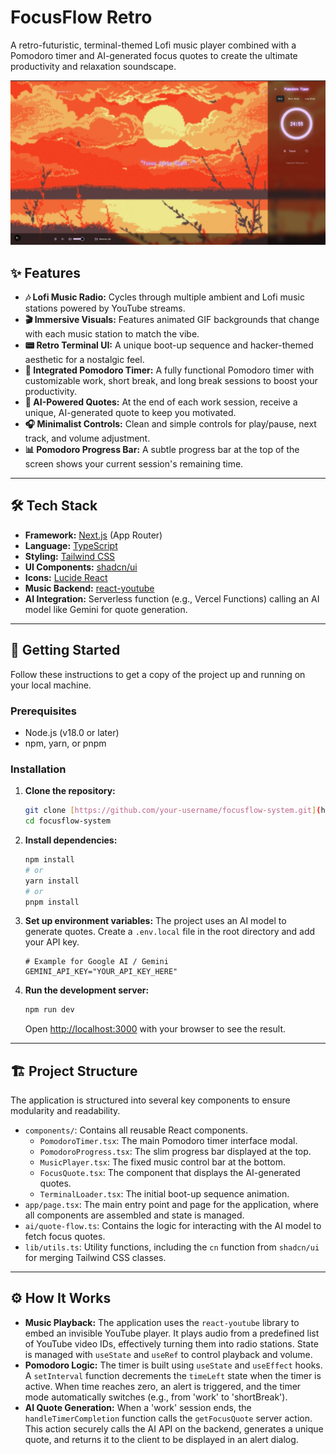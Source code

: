# FocusFlow Retro

A retro-futuristic, terminal-themed Lofi music player combined with a Pomodoro timer and AI-generated focus quotes to create the ultimate productivity and relaxation soundscape.

![Screenshot](./screenshot/image.png )
## ✨ Features

* **🎶 Lofi Music Radio:** Cycles through multiple ambient and Lofi music stations powered by YouTube streams.
* **🎬 Immersive Visuals:** Features animated GIF backgrounds that change with each music station to match the vibe.
* **📟 Retro Terminal UI:** A unique boot-up sequence and hacker-themed aesthetic for a nostalgic feel.
* **🍅 Integrated Pomodoro Timer:** A fully functional Pomodoro timer with customizable work, short break, and long break sessions to boost your productivity.
* **🤖 AI-Powered Quotes:** At the end of each work session, receive a unique, AI-generated quote to keep you motivated.
* **🎧 Minimalist Controls:** Clean and simple controls for play/pause, next track, and volume adjustment.
* **📊 Pomodoro Progress Bar:** A subtle progress bar at the top of the screen shows your current session's remaining time.

---

## 🛠️ Tech Stack

* **Framework:** [Next.js](https://nextjs.org/) (App Router)
* **Language:** [TypeScript](https://www.typescriptlang.org/)
* **Styling:** [Tailwind CSS](https://tailwindcss.com/)
* **UI Components:** [shadcn/ui](https://ui.shadcn.com/)
* **Icons:** [Lucide React](https://lucide.dev/)
* **Music Backend:** [react-youtube](https://github.com/tjallingt/react-youtube)
* **AI Integration:** Serverless function (e.g., Vercel Functions) calling an AI model like Gemini for quote generation.

---

## 🚀 Getting Started

Follow these instructions to get a copy of the project up and running on your local machine.

### Prerequisites

* Node.js (v18.0 or later)
* npm, yarn, or pnpm

### Installation

1.  **Clone the repository:**
    ```bash
    git clone [https://github.com/your-username/focusflow-system.git](https://github.com/your-username/focusflow-system.git)
    cd focusflow-system
    ```

2.  **Install dependencies:**
    ```bash
    npm install
    # or
    yarn install
    # or
    pnpm install
    ```

3.  **Set up environment variables:**
    The project uses an AI model to generate quotes. Create a `.env.local` file in the root directory and add your API key.
    ```env
    # Example for Google AI / Gemini
    GEMINI_API_KEY="YOUR_API_KEY_HERE"
    ```

4.  **Run the development server:**
    ```bash
    npm run dev
    ```
    Open [http://localhost:3000](http://localhost:3000) with your browser to see the result.

---

## 🏗️ Project Structure

The application is structured into several key components to ensure modularity and readability.

* `components/`: Contains all reusable React components.
    * `PomodoroTimer.tsx`: The main Pomodoro timer interface modal.
    * `PomodoroProgress.tsx`: The slim progress bar displayed at the top.
    * `MusicPlayer.tsx`: The fixed music control bar at the bottom.
    * `FocusQuote.tsx`: The component that displays the AI-generated quotes.
    * `TerminalLoader.tsx`: The initial boot-up sequence animation.
* `app/page.tsx`: The main entry point and page for the application, where all components are assembled and state is managed.
* `ai/quote-flow.ts`: Contains the logic for interacting with the AI model to fetch focus quotes.
* `lib/utils.ts`: Utility functions, including the `cn` function from `shadcn/ui` for merging Tailwind CSS classes.

---

## ⚙️ How It Works

* **Music Playback:** The application uses the `react-youtube` library to embed an invisible YouTube player. It plays audio from a predefined list of YouTube video IDs, effectively turning them into radio stations. State is managed with `useState` and `useRef` to control playback and volume.
* **Pomodoro Logic:** The timer is built using `useState` and `useEffect` hooks. A `setInterval` function decrements the `timeLeft` state when the timer is active. When time reaches zero, an alert is triggered, and the timer mode automatically switches (e.g., from 'work' to 'shortBreak').
* **AI Quote Generation:** When a 'work' session ends, the `handleTimerCompletion` function calls the `getFocusQuote` server action. This action securely calls the AI API on the backend, generates a unique quote, and returns it to the client to be displayed in an alert dialog.
